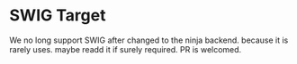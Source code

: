 # SWIG Target #

We no long support SWIG after changed to the ninja backend. because it is rarely uses.
maybe readd it if surely required. PR is welcomed.

